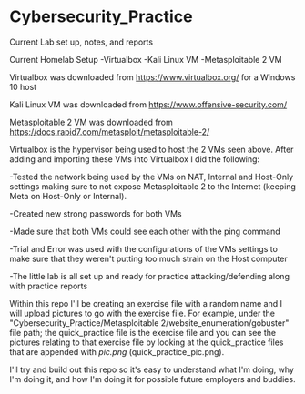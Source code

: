 # Cybersecurity_Practice
Current Lab set up, notes, and reports

Current Homelab Setup
-Virtualbox
-Kali Linux VM
-Metasploitable 2 VM

Virtualbox was downloaded from https://www.virtualbox.org/ for a Windows 10 host

Kali Linux VM was downloaded from https://www.offensive-security.com/

Metasploitable 2 VM was downloaded from https://docs.rapid7.com/metasploit/metasploitable-2/

Virtualbox is the hypervisor being used to host the 2 VMs seen above. After adding and importing these VMs into Virtualbox I did the following:

-Tested the network being used by the VMs on NAT, Internal and Host-Only settings making sure to not expose Metasploitable 2 to the Internet (keeping Meta on Host-Only or Internal). 

-Created new strong passwords for both VMs

-Made sure that both VMs could see each other with the ping command

-Trial and Error was used with the configurations of the VMs settings to make sure that they weren't putting too much strain on the Host computer

-The little lab is all set up and ready for practice attacking/defending along with practice reports

Within this repo I'll be creating an exercise file with a random name and I will upload pictures to go with the exercise file. For example, under the "Cybersecurity_Practice/Metasploitable 2/website_enumeration/gobuster" file path; the quick_practice file is the exercise file and you can see the pictures relating to that exercise file by looking at the quick_practice files that are appended with _pic.png_ (quick_practice_pic.png).

I'll try and build out this repo so it's easy to understand what I'm doing, why I'm doing it, and how I'm doing it for possible future employers and buddies.
